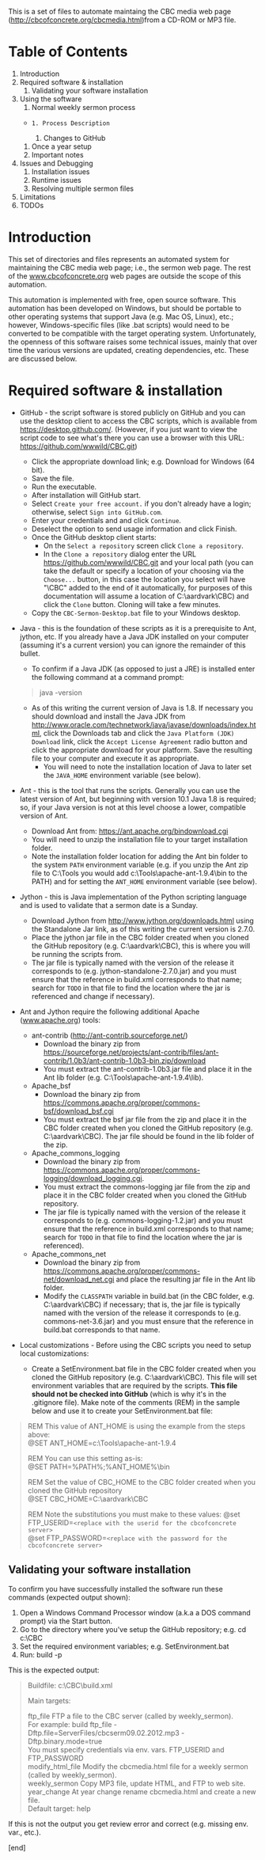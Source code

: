 This is a set of files to automate maintaing the CBC media web page (http://cbcofconcrete.org/cbcmedia.html)from a CD-ROM or MP3 file.  

# Table of Contents  

1. Introduction  
1. Required software & installation  
    1. Validating your software installation  
1. Using the software  
    1. Normal weekly sermon process  
   +     1. Process Description  
        1. Changes to GitHub  
    1. Once a year setup  
    1. Important notes  
1. Issues and Debugging  
    1. Installation issues  
    1. Runtime issues  
    1. Resolving multiple sermon files  
1. Limitations  
1. TODOs  

# Introduction  

This set of directories and files represents an automated system for maintaining the CBC media web page; i.e., the sermon web page.  The rest of the www.cbcofconcrete.org web pages are outside the scope of this automation.  

This automation is implemented with free, open source software.  This automation has been developed on Windows, but should be portable to other operating systems that support Java (e.g. Mac OS, Linux), etc.; however, Windows-specific files (like .bat scripts) would need to be converted to be compatible with the target operating system. Unfortunately, the openness of this software raises some technical issues, mainly that over time the various versions are updated, creating dependencies, etc.  These are discussed below.  


# Required software & installation  


  * GitHub - the script software is stored publicly on GitHub and you can use the desktop client to access the CBC scripts, which is available from https://desktop.github.com/.  (However, if you just want to view the script code to see what's there you can use a browser with this URL: https://github.com/wwwild/CBC.git) 
    * Click the appropriate download link; e.g. Download for Windows (64 bit).  
    * Save the file.  
    * Run the executable.  
    * After installation will GitHub start.  
    * Select `Create your free account.` if you don't already have a login; otherwise, select `Sign into GitHub.com`.  
    * Enter your credentials and and click `Continue`.  
    * Deselect the option to send usage information and click Finish.  
    * Once the GitHub desktop client starts:  
      * On the `Select a repository` screen click `Clone a repository`.  
      * In the `Clone a repository` dialog enter the URL https://github.com/wwwild/CBC.git and your local path (you can take the default or specify a location of your choosing via the `Choose...` button, in this case the location you select will have "\CBC" added to the end of it automatically, for purposes of this documentation will assume a location of C:\aardvark\CBC) and click the `Clone` button. Cloning will take a few minutes.  
    * Copy the `CBC-Sermon-Desktop.bat` file to your Windows desktop.  


* Java - this is the foundation of these scripts as it is a prerequisite to Ant, jython, etc. If you already have a Java JDK installed on your computer (assuming it's a current version) you can ignore the remainder of this bullet.  
  * To confirm if a Java JDK (as opposed to just a JRE) is installed enter the following command at a command prompt:  
  > java -version  
  * As of this writing the current version of Java is 1.8. If necessary you should download and install the Java JDK from  http://www.oracle.com/technetwork/java/javase/downloads/index.html, click the Downloads tab and click the `Java Platform (JDK) Download` link, click the `Accept License Agreement` radio button and click the appropriate download for your platform.  Save the resulting file to your computer and execute it as appropriate. 
    * You will need to note the installation location of Java to later set the `JAVA_HOME` environment variable (see below).  


* Ant - this is the tool that runs the scripts. Generally you can use the latest version of Ant, but beginning with version 10.1 Java 1.8 is required; so, if your Java version is not at this level choose a lower, compatible version of Ant.  
    * Download Ant from: https://ant.apache.org/bindownload.cgi  
    * You will need to unzip the installation file to your target installation folder.  
    * Note the installation folder location for adding the Ant bin folder to the system `PATH` environment variable (e.g. if you unzip the Ant zip file to C:\Tools you would add c:\Tools\apache-ant-1.9.4\bin to the PATH) and for setting the `ANT_HOME` environment variable (see below). 


* Jython - this is Java implementation of the Python scripting language and is used to validate that a sermon date is a Sunday. 
    * Download Jython from http://www.jython.org/downloads.html using the Standalone Jar link, as of this writing the current version is 2.7.0. 
    * Place the jython jar file in the CBC folder created when you cloned the GitHub repository (e.g. C:\aardvark\CBC), this is where you will be running the scripts from. 
    * The jar file is typically named with the version of the release it corresponds to (e.g. jython-standalone-2.7.0.jar) and you must ensure that the reference in build.xml corresponds to that name; search for `TODO` in that file to find the location where the jar is referenced and change if necessary). 


* Ant and Jython require the following additional Apache (www.apache.org) tools:  
  * ant-contrib (http://ant-contrib.sourceforge.net/)
      * Download the binary zip from https://sourceforge.net/projects/ant-contrib/files/ant-contrib/1.0b3/ant-contrib-1.0b3-bin.zip/download 
      * You must extract the ant-contrib-1.0b3.jar file and place it in the Ant lib folder (e.g. C:\Tools\apache-ant-1.9.4\lib).  
  * Apache_bsf  
      * Download the binary zip from https://commons.apache.org/proper/commons-bsf/download_bsf.cgi 
      * You must extract the bsf jar file from the zip and place it in the CBC folder created when you cloned the GitHub repository (e.g. C:\aardvark\CBC). The jar file should be found in the lib folder of the zip.  
  * Apache_commons_logging  
      * Download the binary zip from https://commons.apache.org/proper/commons-logging/download_logging.cgi. 
      * You must extract the commons-logging jar file from the zip and place it in the CBC folder created when you cloned the GitHub repository. 
      * The jar file is typically named with the version of the release it corresponds to (e.g. commons-logging-1.2.jar) and you must ensure that the reference in build.xml corresponds to that name; search for `TODO` in that file to find the location where the jar is referenced). 
  * Apache_commons_net  
      * Download the binary zip from https://commons.apache.org/proper/commons-net/download_net.cgi and place the resulting jar file in the Ant lib folder.  
      * Modify the `CLASSPATH` variable in build.bat (in the CBC folder, e.g. C:\aardvark\CBC) if necessary; that is, the jar file is typically named with the version of the release it corresponds to (e.g. commons-net-3.6.jar) and you must ensure that the reference in build.bat corresponds to that name.  

* Local customizations - Before using the CBC scripts you need to setup local customizations:  
    * Create a SetEnvironment.bat file in the CBC folder created when you cloned the GitHub repository (e.g. C:\aardvark\CBC).  This file will set environment variables that are required by the scripts.  **This file should not be checked into GitHub** (which is why it's in the .gitignore file).  Make note of the comments (REM) in the sample below and use it to create your SetEnvironment.bat file:  
> REM This value of ANT_HOME is using the example from the steps above:  
> @SET ANT_HOME=c:\Tools\apache-ant-1.9.4  
>  
> REM You can use this setting as-is:  
> @SET PATH=%PATH%;%ANT_HOME%\bin  
>  
> REM Set the value of CBC_HOME to the CBC folder created when you cloned the GitHub repository  
> @SET CBC_HOME=C:\aardvark\CBC  
>  
> REM Note the substitutions you must make to these values: 
> @set FTP_USERID=`<replace with the userid for the cbcofconcrete server>`  
> @set FTP_PASSWORD=`<replace with the password for the cbcofconcrete server>`  


## Validating your software installation  

To confirm you have successfully installed the software run these commands (expected output shown):  
1. Open a Windows Command Processor window (a.k.a a DOS command prompt) via the Start button.  
2. Go to the directory where you've setup the GitHub repository; e.g. cd c:\CBC  
3. Set the required environment variables; e.g. SetEnvironment.bat  
4. Run: build -p  
  
This is the expected output:  
> Buildfile: c:\CBC\build.xml  
>  
> Main targets:  
>  
> ftp_file          FTP a file to the CBC server (called by weekly_sermon).  
>                   For example: build ftp_file -Dftp.file=ServerFiles/cbcserm09.02.2012.mp3 -Dftp.binary.mode=true  
>                   You must specify credentials via env. vars. FTP_USERID and FTP_PASSWORD  
> modify_html_file  Modify the cbcmedia.html file for a weekly sermon (called by weekly_sermon).  
> weekly_sermon     Copy MP3 file, update HTML, and FTP to web site.  
> year_change       At year change rename cbcmedia.html and create a new file.  
>Default target: help  

If this is not the output you get review error and correct (e.g. missing env. var., etc.).  



[end]
